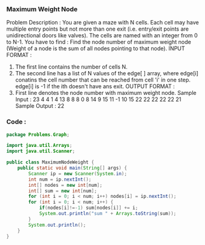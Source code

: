 ### Maximum Weight Node
Problem Description : You are given a maze with N cells. Each cell may have multiple entry points
but not more than one exit (i.e. entry/exit points are unidirectional doors like valves).
The cells are named with an integer from 0 to N-1.
You have to find : Find the node number of maximum weight node (Weight of a node is the sum of all
nodes pointing to that node).
INPUT FORMAT :
1. The first line contains the number of cells N.
2. The second line has a list of N values of the edge[ ] array, where edge[i] conatins the cell
number that can be reached from cell 'i' in one step. edge[i] is -1 if the ith doesn't have ans
exit.
OUTPUT FORMAT :
1. First line denotes the node number with maximum weight node.
Sample Input :
23
4 4 1 4 13 8 8 8 0 8 14 9 15 11 -1 10 15 22 22 22 22 22 21
Sample Output :
22
### Code :
``` java
package Problems.Graph;

import java.util.Arrays;
import java.util.Scanner;

public class MaximumNodeWeight {
    public static void main(String[] args) {
        Scanner ip = new Scanner(System.in);
        int num = ip.nextInt();
        int[] nodes = new int[num];
        int[] sum = new int[num];
        for (int i = 0; i < num; i++) nodes[i] = ip.nextInt();
        for (int i = 0; i < num; i++) {
            if(nodes[i]!=-1) sum[nodes[i]] += i;
            System.out.println("sum " + Arrays.toString(sum));
        }
        System.out.println();
    }
}

```
